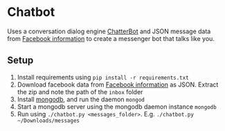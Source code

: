 # Chatbot

Uses a conversation dialog engine [ChatterBot](https://github.com/gunthercox/ChatterBot) and JSON message data from [Facebook information](https://www.facebook.com/settings?tab=your_facebook_information) to create a messenger bot that talks like you.

## Setup

1. Install requirements using `pip install -r requirements.txt`
2. Download facebook data from [Facebook information](https://www.facebook.com/settings?tab=your_facebook_information) as JSON. Extract the zip and note the path of the `inbox` folder
3. Install [mongodb](https://docs.mongodb.com/manual/installation/), and run the daemon `mongod`
4. Start a mongodb server using the mongodb daemon instance `mongodb`
5. Run using `./chatbot.py <messages_folder>`. E.g. `./chatbot.py ~/Downloads/messages`
